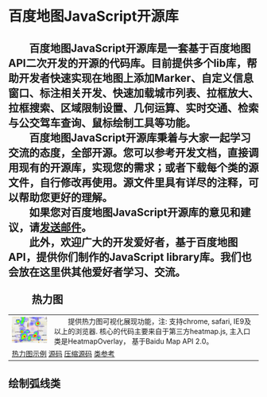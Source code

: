 百度地图JavaScript开源库
============================
　　百度地图JavaScript开源库是一套基于百度地图API二次开发的开源的代码库。目前提供多个lib库，帮助开发者快速实现在地图上添加Marker、自定义信息窗口、标注相关开发、快速加载城市列表、拉框放大、拉框搜索、区域限制设置、几何运算、实时交通、检索与公交驾车查询、鼠标绘制工具等功能。<br/>
　　百度地图JavaScript开源库秉着与大家一起学习交流的态度，全部开源。您可以参考开发文档，直接调用现有的开源库，实现您的需求；或者下载每个类的源文件，自行修改再使用。源文件里具有详尽的注释，可以帮助您更好的理解。<br/>
　　如果您对百度地图JavaScript开源库的意见和建议，请[发送邮件](http://developer.baidu.com/map/index.php?title=open/help_index)。<br/>
　　此外，欢迎广大的开发爱好者，基于百度地图API，提供你们制作的JavaScript library库。我们也会放在这里供其他爱好者学习、交流。<br/><br/>
　　
热力图
---------
<table>
<tr>
<td>
<img src='https://raw.githubusercontent.com/dandandancj/BMap-JavaScript-library/master/images/Heatmap.png' width='250' />
</td>
<td>
　　提供热力图可视化展现功能，注: 支持chrome, safari, IE9及以上的浏览器. 核心的代码主要来自于第三方heatmap.js, 主入口类是HeatmapOverlay， 基于Baidu Map API 2.0。
</td>
</tr>
<tr>
<td colspan = '2'>
<a href = 'http://dandandancj.github.io/BMap-JavaScript-library/demo/Heatmap/Heatmap.html'>热力图示例</a>
<a href = 'http://dandandancj.github.io/BMap-JavaScript-library/src/Heatmap/Heatmap.js'>源码</a>
<a href = 'http://dandandancj.github.io/BMap-JavaScript-library/src/Heatmap/Heatmap_min.js'>压缩源码</a>
<a href = '#'>类参考</a>
</td>
</tr>
</table>

绘制弧线类
---------
